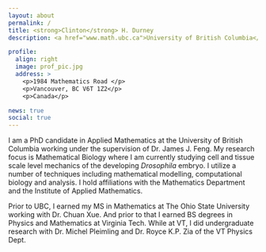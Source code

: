 ```yaml
---
layout: about
permalink: /
title: <strong>Clinton</strong> H. Durney 
description: <a href="www.math.ubc.ca">University of British Columbia</a>

profile:
  align: right
  image: prof_pic.jpg 
  address: >
    <p>1984 Mathematics Road </p>
    <p>Vancouver, BC V6T 1Z2</p>
    <p>Canada</p>

news: true
social: true
---
```

I am a PhD candidate in Applied Mathematics at the University of British Columbia working under the supervision of Dr. James J. Feng.  My research focus is Mathematical Biology where I am currently studying cell and tissue scale level mechanics of the developing  *Drosophila* embryo.  I utilize a number of techniques including mathematical modelling, computational biology and analysis. I hold affiliations with the Mathematics Department and the Institute of Applied Mathematics. 

Prior to UBC, I earned my MS in Mathematics at The Ohio State University working with Dr. Chuan Xue.  And prior to that I earned BS degrees in Physics and Mathematics at Virginia Tech.  While at VT, I did undergraduate research with Dr. Michel Pleimling and Dr. Royce K.P. Zia of the VT Physics Dept. 


